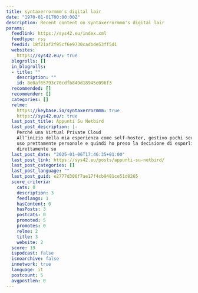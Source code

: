 ```yaml
---
title: syntaxerrormmm's digital lair
date: "1970-01-01T00:00:00Z"
description: Recent content on syntaxerrormmm's digital lair
params:
  feedlink: https://sys42.eu/index.xml
  feedtype: rss
  feedid: 18f21af2f95cf6e9730cadbde53ff5d1
  websites:
    https://sys42.eu/: true
  blogrolls: []
  in_blogrolls:
  - title: ""
    description: ""
    id: 8e0af65793c70cdfb849d18945e096f3
  recommended: []
  recommender: []
  categories: []
  relme:
    https://keybase.io/syntaxerrormmm: true
    https://sys42.eu/: true
  last_post_title: Appunti Su Netbird
  last_post_description: |-
    Perché una Virtual Private Cloud
    All’inizio della mia esperienza come self-hoster, gestivo pochi servizi ad
    uso prettamente personale e quindi ho preso la decisione di esporli
    direttamente su
  last_post_date: "2025-01-06T17:46:35+01:00"
  last_post_link: https://sys42.eu/posts/appunti-su-netbird/
  last_post_categories: []
  last_post_language: ""
  last_post_guid: e2777d306f7ae17f4cb9481ce51d8265
  score_criteria:
    cats: 0
    description: 3
    feedlangs: 1
    hasContent: 0
    hasPosts: 3
    postcats: 0
    promoted: 5
    promotes: 0
    relme: 2
    title: 3
    website: 2
  score: 19
  ispodcast: false
  isnoarchive: false
  innetwork: true
  language: it
  postcount: 5
  avgpostlen: 0
---
```

